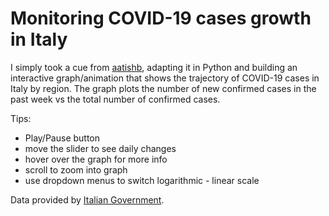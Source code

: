 # Monitoring COVID-19 cases growth in Italy

I simply took a cue from [aatishb](https://github.com/aatishb/covidtrends), adapting it in Python and building an interactive graph/animation that shows the trajectory of COVID-19 cases in Italy by region.
The graph plots the number of new confirmed cases in the past week vs the total number of confirmed cases.

Tips: 
- Play/Pause button
- move the slider to see daily changes
- hover over the graph for more info
- scroll to zoom into graph
- use dropdown menus to switch logarithmic - linear scale

Data provided by [Italian Government](https://github.com/pcm-dpc/COVID-19).


